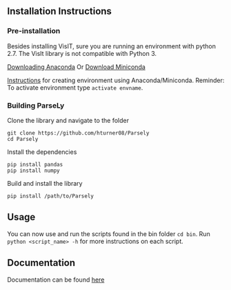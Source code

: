 ## Installation Instructions
### Pre-installation
Besides installing VisIT, sure you are running an environment with python 2.7. The VisIt library is not compatible with Python 3.

[Downloading Anaconda](https://www.anaconda.com/distribution/)
Or
[Download Miniconda](https://docs.conda.io/en/latest/miniconda.html)

[Instructions](https://uoa-eresearch.github.io/eresearch-cookbook/recipe/2014/11/20/conda/) for creating environment using Anaconda/Miniconda. Reminder: To activate environment type `activate envname`.

### Building ParseLy

Clone the library and navigate to the folder

    git clone https://github.com/hturner08/Parsely
    cd Parsely

Install the dependencies

    pip install pandas
    pip install numpy

Build and install the library

    pip install /path/to/Parsely

## Usage
You can now use and run the scripts found in the bin folder `cd bin`. Run `python <script_name> -h` for more instructions on each script.

## Documentation
Documentation can be found [here](https://github.com/hturner08)
